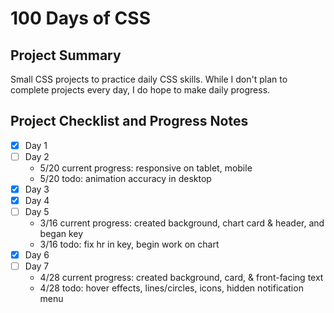 # 100 Days of CSS #

## Project Summary ##
Small CSS projects to practice daily CSS skills.
While I don't plan to complete projects every day, I do hope to make daily progress.

## Project Checklist and Progress Notes ##
- [x] Day 1
- [ ] Day 2
    - 5/20 current progress: responsive on tablet, mobile
    - 5/20 todo: animation accuracy in desktop
- [x] Day 3
- [x] Day 4
- [ ] Day 5
    - 3/16 current progress: created background, chart card & header, and began key
    - 3/16 todo: fix hr in key, begin work on chart
- [x] Day 6
- [ ] Day 7
    - 4/28 current progress: created background, card, & front-facing text
    - 4/28 todo: hover effects, lines/circles, icons, hidden notification menu
